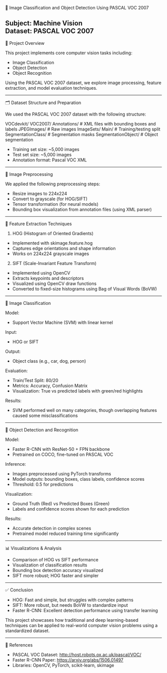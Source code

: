 
🧠 Image Classification and Object Detection Using PASCAL VOC 2007

Subject: Machine Vision  
Dataset: PASCAL VOC 2007  
---

📌 Project Overview

This project implements core computer vision tasks including:

- Image Classification
- Object Detection
- Object Recognition

Using the PASCAL VOC 2007 dataset, we explore image processing, feature extraction, and model evaluation techniques.

---

🗂 Dataset Structure and Preparation

We used the PASCAL VOC 2007 dataset with the following structure:

VOCdevkit/
  VOC2007/
    Annotations/          # XML files with bounding boxes and labels
    JPEGImages/           # Raw images
    ImageSets/
      Main/               # Training/testing split
    SegmentationClass/    # Segmentation masks
    SegmentationObject/   # Object segmentation

- Training set size: ~5,000 images  
- Test set size: ~5,000 images  
- Annotation format: Pascal VOC XML  

---

🧹 Image Preprocessing

We applied the following preprocessing steps:

- Resize images to 224x224
- Convert to grayscale (for HOG/SIFT)
- Tensor transformation (for neural models)
- Bounding box visualization from annotation files (using XML parser)

---

🧬 Feature Extraction Techniques

1. HOG (Histogram of Oriented Gradients)
- Implemented with skimage.feature.hog
- Captures edge orientations and shape information
- Works on 224x224 grayscale images

2. SIFT (Scale-Invariant Feature Transform)
- Implemented using OpenCV
- Extracts keypoints and descriptors
- Visualized using OpenCV draw functions
- Converted to fixed-size histograms using Bag of Visual Words (BoVW)

---

🧠 Image Classification

Model:
- Support Vector Machine (SVM) with linear kernel

Input:
- HOG or SIFT

Output:
- Object class (e.g., car, dog, person)

Evaluation:
- Train/Test Split: 80/20
- Metrics: Accuracy, Confusion Matrix
- Visualization: True vs predicted labels with green/red highlights

Results:
- SVM performed well on many categories, though overlapping features caused some misclassifications

---

🎯 Object Detection and Recognition

Model:
- Faster R-CNN with ResNet-50 + FPN backbone  
- Pretrained on COCO, fine-tuned on PASCAL VOC

Inference:
- Images preprocessed using PyTorch transforms
- Model outputs: bounding boxes, class labels, confidence scores
- Threshold: 0.5 for predictions

Visualization:
- Ground Truth (Red) vs Predicted Boxes (Green)
- Labels and confidence scores shown for each prediction

Results:
- Accurate detection in complex scenes
- Pretrained model reduced training time significantly

---

📊 Visualizations & Analysis

- Comparison of HOG vs SIFT performance
- Visualization of classification results
- Bounding box detection accuracy visualized
- SIFT more robust; HOG faster and simpler

---

✅ Conclusion

- HOG: Fast and simple, but struggles with complex patterns  
- SIFT: More robust, but needs BoVW to standardize input  
- Faster R-CNN: Excellent detection performance using transfer learning  

This project showcases how traditional and deep learning-based techniques can be applied to real-world computer vision problems using a standardized dataset.

---

📘 References

- PASCAL VOC Dataset: http://host.robots.ox.ac.uk/pascal/VOC/
- Faster R-CNN Paper: https://arxiv.org/abs/1506.01497
- Libraries: OpenCV, PyTorch, scikit-learn, skimage
